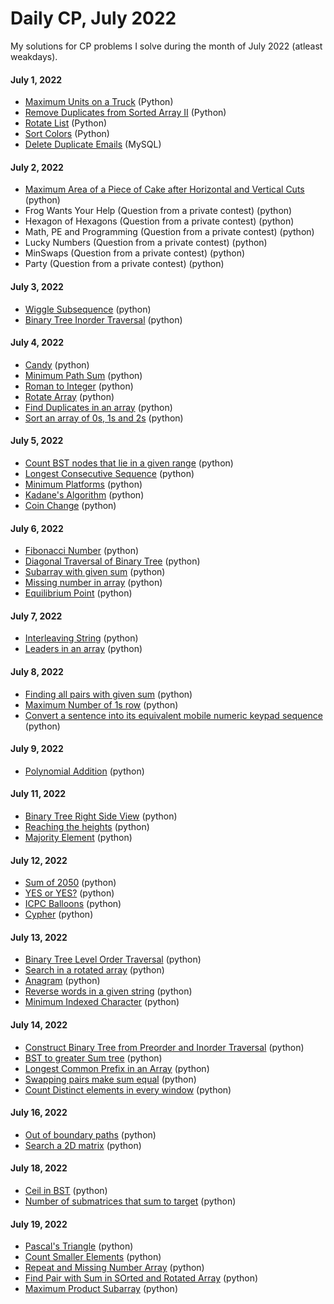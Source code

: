 # Daily CP, July 2022
  
My solutions for CP problems I solve during the month of July 2022 (atleast weakdays).

#### July 1, 2022
* [Maximum Units on a Truck](https://leetcode.com/problems/maximum-units-on-a-truck/) (Python)
* [Remove Duplicates from Sorted Array II](https://leetcode.com/problems/remove-duplicates-from-sorted-array-ii/) (Python)
* [Rotate List](https://leetcode.com/problems/rotate-list/) (Python)
* [Sort Colors](https://leetcode.com/problems/sort-colors/) (Python)
* [Delete Duplicate Emails](https://leetcode.com/problems/delete-duplicate-emails/) (MySQL)

#### July 2, 2022
* [Maximum Area of a Piece of Cake after Horizontal and Vertical Cuts](https://leetcode.com/problems/maximum-area-of-a-piece-of-cake-after-horizontal-and-vertical-cuts/) (python)
* Frog Wants Your Help (Question from a private contest) (python)
* Hexagon of Hexagons (Question from a private contest) (python)
* Math, PE and Programming (Question from a private contest) (python) 
* Lucky Numbers (Question from a private contest) (python)
* MinSwaps (Question from a private contest) (python)
* Party (Question from a private contest) (python)

#### July 3, 2022
* [Wiggle Subsequence](https://leetcode.com/problems/wiggle-subsequence/) (python)
* [Binary Tree Inorder Traversal](https://leetcode.com/problems/binary-tree-inorder-traversal/) (python)

#### July 4, 2022
* [Candy](https://leetcode.com/problems/candy/submissions/) (python)
* [Minimum Path Sum](https://leetcode.com/problems/minimum-path-sum/) (python)
* [Roman to Integer](https://leetcode.com/problems/roman-to-integer/) (python)
* [Rotate Array](https://leetcode.com/problems/rotate-array/) (python)
* [Find Duplicates in an array](https://practice.geeksforgeeks.org/problems/find-duplicates-in-an-array/1) (python)
* [Sort an array of 0s, 1s and 2s](https://practice.geeksforgeeks.org/problems/sort-an-array-of-0s-1s-and-2s4231/1) (python)

#### July 5, 2022
* [Count BST nodes that lie in a given range](https://practice.geeksforgeeks.org/problems/count-bst-nodes-that-lie-in-a-given-range/1) (python)
* [Longest Consecutive Sequence](https://leetcode.com/problems/longest-consecutive-sequence/) (python)
* [Minimum Platforms](https://practice.geeksforgeeks.org/problems/minimum-platforms-1587115620/1) (python)
* [Kadane's Algorithm](https://practice.geeksforgeeks.org/problems/kadanes-algorithm-1587115620/1) (python)
* [Coin Change](https://practice.geeksforgeeks.org/problems/coin-change2448/1) (python)

#### July 6, 2022
* [Fibonacci Number](https://leetcode.com/problems/fibonacci-number/) (python)
* [Diagonal Traversal of Binary Tree](https://practice.geeksforgeeks.org/problems/diagonal-traversal-of-binary-tree/1) (python)
* [Subarray with given sum](https://practice.geeksforgeeks.org/problems/subarray-with-given-sum-1587115621/1/) (python)
* [Missing number in array](https://practice.geeksforgeeks.org/problems/missing-number-in-array1416/1) (python)
* [Equilibrium Point](https://practice.geeksforgeeks.org/problems/equilibrium-point-1587115620/1/) (python)

#### July 7, 2022
* [Interleaving String](https://leetcode.com/problems/interleaving-string/) (python)
* [Leaders in an array](https://practice.geeksforgeeks.org/problems/leaders-in-an-array-1587115620/1/) (python)

#### July 8, 2022
* [Finding all pairs with given sum](https://practice.geeksforgeeks.org/problems/find-all-pairs-whose-sum-is-x5808/1/) (python)
* [Maximum Number of 1s row](https://practice.geeksforgeeks.org/problems/maximum-no-of-1s-row3027/1/) (python)
* [Convert a sentence into its equivalent mobile numeric keypad sequence](https://practice.geeksforgeeks.org/problems/convert-a-sentence-into-its-equivalent-mobile-numeric-keypad-sequence0547/1/) (python)

#### July 9, 2022
* [Polynomial Addition](https://practice.geeksforgeeks.org/problems/polynomial-addition/1) (python)

#### July 11, 2022
* [Binary Tree Right Side View](https://leetcode.com/problems/binary-tree-right-side-view/) (python)
* [Reaching the heights](https://practice.geeksforgeeks.org/problems/reaching-the-heights1921/1) (python)
* [Majority Element](https://practice.geeksforgeeks.org/problems/majority-element-1587115620/1) (python)

#### July 12, 2022
* [Sum of 2050](https://codeforces.com/problemset/problem/1517/A) (python)
* [YES or YES?](https://codeforces.com/contest/1703/problem/A) (python)
* [ICPC Balloons](https://codeforces.com/contest/1703/problem/B) (python)
* [Cypher](https://codeforces.com/contest/1703/problem/C) (python)

#### July 13, 2022
* [Binary Tree Level Order Traversal](https://leetcode.com/problems/binary-tree-level-order-traversal/) (python)
* [Search in a rotated array](https://practice.geeksforgeeks.org/problems/search-in-a-rotated-array4618/1) (python)
* [Anagram](https://practice.geeksforgeeks.org/problems/anagram-1587115620/1) (python)
* [Reverse words in a given string](https://practice.geeksforgeeks.org/problems/reverse-words-in-a-given-string5459/1) (python)
* [Minimum Indexed Character](https://practice.geeksforgeeks.org/problems/minimum-indexed-character-1587115620/1) (python)

#### July 14, 2022
* [Construct Binary Tree from Preorder and Inorder Traversal](https://leetcode.com/problems/construct-binary-tree-from-preorder-and-inorder-traversal/) (python)
* [BST to greater Sum tree](https://practice.geeksforgeeks.org/problems/bst-to-greater-sum-tree/1) (python)
* [Longest Common Prefix in an Array](https://practice.geeksforgeeks.org/problems/longest-common-prefix-in-an-array5129/1) (python)
* [Swapping pairs make sum equal](https://practice.geeksforgeeks.org/problems/swapping-pairs-make-sum-equal4142/1) (python)
* [Count Distinct elements in every window](https://practice.geeksforgeeks.org/problems/count-distinct-elements-in-every-window/1) (python)

#### July 16, 2022
* [Out of boundary paths](https://leetcode.com/problems/out-of-boundary-paths/) (python)
* [Search a 2D matrix](https://leetcode.com/problems/search-a-2d-matrix/) (python)

#### July 18, 2022
* [Ceil in BST](https://practice.geeksforgeeks.org/problems/implementing-ceil-in-bst/1) (python)
* [Number of submatrices that sum to target](https://leetcode.com/problems/number-of-submatrices-that-sum-to-target/) (python)

#### July 19, 2022
* [Pascal's Triangle](https://leetcode.com/problems/pascals-triangle/) (python)
* [Count Smaller Elements](https://practice.geeksforgeeks.org/problems/count-smaller-elements2214/1) (python)
* [Repeat and Missing Number Array](https://www.interviewbit.com/problems/repeat-and-missing-number-array/) (python)
* [Find Pair with Sum in SOrted and Rotated Array](https://www.geeksforgeeks.org/given-a-sorted-and-rotated-array-find-if-there-is-a-pair-with-a-given-sum/) (python)
* [Maximum Product Subarray](https://leetcode.com/problems/maximum-product-subarray/) (python)
